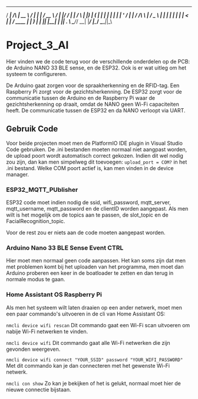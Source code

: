    _____          _____   _____   _      ____   _____ _  __
  / ____|   /\   |  __ \ / ____| | |    / __ \ / ____| |/ /
 | |       /  \  | |__) | (___   | |   | |  | | |    | ' / 
 | |      / /\ \ |  ___/ \___ \  | |   | |  | | |    |  <  
 | |____ / ____ \| |     ____) | | |___| |__| | |____| . \ 
  \_____/_/    \_\_|    |_____/  |______\____/ \_____|_|\_\
                                                           
                                                                                                                                  
                                                                                      
                                                                                      

# Project_3_AI

Hier vinden we de code terug voor de verschillende onderdelen op de PCB: de Arduino NANO 33 BLE sense, en de ESP32. Ook is er wat uitleg om het systeem te configureren.

De Arduino gaat zorgen voor de spraakherkenning en de RFID-tag.
Een Raspberry Pi zorgt voor de gezichtsherkenning.
De ESP32 zorgt voor de communicatie tussen de Arduino en de Raspberry Pi waar de gezichtsherkenning op draait, omdat de NANO geen Wi-Fi capaciteiten heeft.
De communicatie tussen de ESP32 en da NANO verloopt via UART.


## Gebruik Code
Voor beide projecten moet men de PlatformIO IDE plugin in Visual Studio Code gebruiken.
De .ini bestanden moeten normaal niet aangpast worden, de upload poort wordt automatisch correct gekozen.
Indien dit wel nodig zou zijn, dan kan men simpelweg dit toevoegen: ```upload_port = COM?``` in het .ini bestand. Welke COM poort actief is, kan men vinden in de device manager.

### ESP32_MQTT_PUblisher
ESP32 code moet indien nodig de ssid, wifi_password, mqtt_server, mqtt_username, mqtt_password en de clientID worden aangepast.
Als men wilt is het mogelijk om de topics aan te passen, de slot_topic en de FacialRecognition_topic.

Voor de rest zou er niets aan de code moeten aangepast worden.

### Arduino Nano 33 BLE Sense Event CTRL
Hier moet men normaal geen code aanpassen.
Het kan soms zijn dat men met problemen komt bij het uploaden van het programma, men moet dan Arduino proberen een keer in de boatloader te zetten en dan terug in normale modus te gaan.

### Home Assistant OS Raspberry Pi
Als men het systeem wilt laten draaien op een ander netwerk, moet men een paar commando's uitvoeren in de cli van Home Assistant OS:

```nmcli device wifi rescan```
Dit commando gaat een Wi-Fi scan uitvoeren om nabije Wi-Fi netwerken te vinden.

```nmcli device wifi```
Dit commando gaat alle Wi-Fi netwerken die zijn gevonden weergeven.

```nmcli device wifi connect "YOUR_SSID" password "YOUR_WIFI_PASSWORD"```
Met dit commando kan je dan connecteren met het gewenste Wi-Fi netwerk.

```nmcli con show```
Zo kan je bekijken of het is gelukt, normaal moet hier de nieuwe connectie bijstaan.
